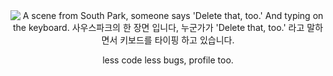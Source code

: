 <div align="center">
  <img src="https://user-images.githubusercontent.com/11691670/92996439-171d8280-f4fb-11ea-9de8-8a232f5b8c47.gif" alt="A scene from South Park, someone says 'Delete that, too.' And typing on the keyboard. 사우스파크의 한 장면 입니다, 누군가가 'Delete that, too.' 라고 말하면서 키보드를 타이핑 하고 있습니다.">
</div>
<p align="center">less code less bugs, profile too.</p>
